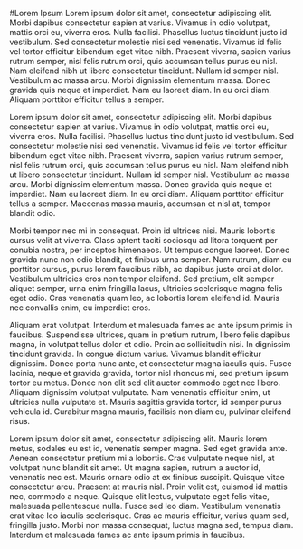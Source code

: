 #Lorem Ipsum
Lorem ipsum dolor sit amet, consectetur adipiscing elit. Morbi dapibus
consectetur sapien at varius. Vivamus in odio volutpat, mattis orci eu, viverra
eros. Nulla facilisi. Phasellus luctus tincidunt justo id vestibulum. Sed
consectetur molestie nisi sed venenatis. Vivamus id felis vel tortor efficitur
bibendum eget vitae nibh. Praesent viverra, sapien varius rutrum semper, nisl
felis rutrum orci, quis accumsan tellus purus eu nisl. Nam eleifend nibh ut
libero consectetur tincidunt. Nullam id semper nisl. Vestibulum ac massa arcu.
Morbi dignissim elementum massa. Donec gravida quis neque et imperdiet. Nam eu
laoreet diam. In eu orci diam. Aliquam porttitor efficitur tellus a semper.

Lorem ipsum dolor sit amet, consectetur adipiscing elit. Morbi dapibus
consectetur sapien at varius. Vivamus in odio volutpat, mattis orci eu, viverra
eros. Nulla facilisi. Phasellus luctus tincidunt justo id vestibulum. Sed
consectetur molestie nisi sed venenatis. Vivamus id felis vel tortor efficitur
bibendum eget vitae nibh. Praesent viverra, sapien varius rutrum semper, nisl
felis rutrum orci, quis accumsan tellus purus eu nisl. Nam eleifend nibh ut
libero consectetur tincidunt. Nullam id semper nisl. Vestibulum ac massa arcu.
Morbi dignissim elementum massa. Donec gravida quis neque et imperdiet. Nam eu
laoreet diam. In eu orci diam. Aliquam porttitor efficitur tellus a semper.
Maecenas massa mauris, accumsan et nisl at, tempor blandit odio.


Morbi tempor nec mi in consequat. Proin id ultrices nisi. Mauris lobortis cursus
velit at viverra. Class aptent taciti sociosqu ad litora torquent per conubia
nostra, per inceptos himenaeos. Ut tempus congue laoreet. Donec gravida nunc non
odio blandit, et finibus urna semper. Nam rutrum, diam eu porttitor cursus,
purus lorem faucibus nibh, ac dapibus justo orci at dolor. Vestibulum ultricies
eros non tempor eleifend. Sed pretium, elit semper aliquet semper, urna enim
fringilla lacus, ultricies scelerisque magna felis eget odio. Cras venenatis
quam leo, ac lobortis lorem eleifend id. Mauris nec convallis enim, eu imperdiet
eros.

Aliquam erat volutpat. Interdum et malesuada fames ac ante ipsum primis in
faucibus. Suspendisse ultrices, quam in pretium rutrum, libero felis dapibus
magna, in volutpat tellus dolor et odio. Proin ac sollicitudin nisi. In
dignissim tincidunt gravida. In congue dictum varius. Vivamus blandit efficitur
dignissim. Donec porta nunc ante, et consectetur magna iaculis quis. Fusce
lacinia, neque et gravida gravida, tortor nisl rhoncus mi, sed pretium ipsum
tortor eu metus. Donec non elit sed elit auctor commodo eget nec libero. Aliquam
dignissim volutpat vulputate. Nam venenatis efficitur enim, ut ultricies nulla
vulputate et. Mauris sagittis gravida tortor, id semper purus vehicula id.
Curabitur magna mauris, facilisis non diam eu,
pulvinar eleifend risus.

Lorem ipsum dolor sit amet, consectetur adipiscing elit. Mauris lorem metus,
sodales eu est id, venenatis semper magna. Sed eget gravida ante. Aenean
consectetur pretium mi a lobortis. Cras vulputate neque nisl, at volutpat nunc
blandit sit amet. Ut magna sapien, rutrum a auctor id, venenatis nec est. Mauris
ornare odio at ex finibus suscipit. Quisque vitae consectetur arcu. Praesent at
mauris nisl. Proin velit est, euismod id mattis nec, commodo a neque. Quisque
elit lectus, vulputate eget felis vitae, malesuada pellentesque nulla. Fusce sed
leo diam. Vestibulum venenatis erat vitae leo iaculis scelerisque. Cras ac
mauris efficitur, varius quam sed, fringilla justo. Morbi non massa consequat,
luctus magna sed, tempus diam. Interdum et malesuada fames ac ante ipsum primis
in faucibus.
